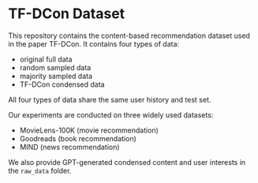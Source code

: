 # TF-DCon Dataset

This repository contains the content-based recommendation dataset used in the paper TF-DCon.
It contains four types of data:

- original full data
- random sampled data
- majority sampled data
- TF-DCon condensed data

All four types of data share the same user history and test set.

Our experiments are conducted on three widely used datasets:

- MovieLens-100K (movie recommendation) 
- Goodreads (book recommendation)
- MIND (news recommendation)

We also provide GPT-generated condensed content and user interests in the `raw_data` folder.
